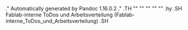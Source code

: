 .\" Automatically generated by Pandoc 1.16.0.2
.\"
.TH "" "" "" "" ""
.hy
.SH Fablab\-interne ToDos und
Arbeitsverteilung (Fablab-interne_ToDos_und_Arbeitsverteilung)
.SH <Werkstattumbau>
